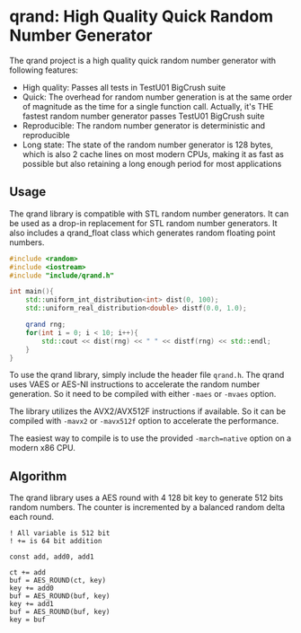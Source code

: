 # qrand: High Quality Quick Random Number Generator

The qrand project is a high quality quick random number generator with
following features:

* High quality: Passes all tests in TestU01 BigCrush suite
* Quick: The overhead for random number generation is at the same order
  of magnitude as the time for a single function call. Actually, it's
  THE fastest random number generator passes TestU01 BigCrush suite
* Reproducible: The random number generator is deterministic and
  reproducible
* Long state: The state of the random number generator is 128 bytes, which
  is also 2 cache lines on most modern CPUs, making it as fast as possible
  but also retaining a long enough period for most applications

## Usage

The qrand library is compatible with STL random number generators. It can
be used as a drop-in replacement for STL random number generators. It also
includes a qrand_float class which generates random floating point numbers.

```c++
#include <random>
#include <iostream>
#include "include/qrand.h"

int main(){
    std::uniform_int_distribution<int> dist(0, 100);
    std::uniform_real_distribution<double> distf(0.0, 1.0);

    qrand rng;
    for(int i = 0; i < 10; i++){
        std::cout << dist(rng) << " " << distf(rng) << std::endl;
    }
}
```

To use the qrand library, simply include the header file `qrand.h`. The
qrand uses VAES or AES-NI instructions to accelerate the random number
generation. So it need to be compiled with either `-maes` or `-mvaes` option.

The library utilizes the AVX2/AVX512F instructions if available. So it can
be compiled with `-mavx2` or `-mavx512f` option to accelerate the performance.

The easiest way to compile is to use the provided `-march=native` option on
a modern x86 CPU.

## Algorithm

The qrand library uses a AES round with 4 128 bit key to generate 512 bits
random numbers. The counter is incremented by a balanced random delta each
round.

```text
! All variable is 512 bit
! += is 64 bit addition

const add, add0, add1

ct += add
buf = AES_ROUND(ct, key)
key += add0
buf = AES_ROUND(buf, key)
key += add1
buf = AES_ROUND(buf, key)
key = buf
```

<!--
 Copyright (C) 2023 Chunqing Shan 
 
 qrand is free software: you can redistribute it and/or modify
 it under the terms of the GNU Lesser General Public License as published by
 the Free Software Foundation, either version 3 of the License, or
 (at your option) any later version.
 
 qrand is distributed in the hope that it will be useful,
 but WITHOUT ANY WARRANTY; without even the implied warranty of
 MERCHANTABILITY or FITNESS FOR A PARTICULAR PURPOSE.  See the
 GNU Lesser General Public License for more details.
 
 You should have received a copy of the GNU Lesser General Public License
 along with qrand. If not, see <http://www.gnu.org/licenses/>.
-->
